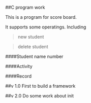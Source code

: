 ##C program work

This is a program for score board.

It supports some operatings.
Including
>new student

>delete student


####Student
    name
    number

####Activity


####Record

##v 1.0
First to build a framework

##v 2.0
Do some work about init

